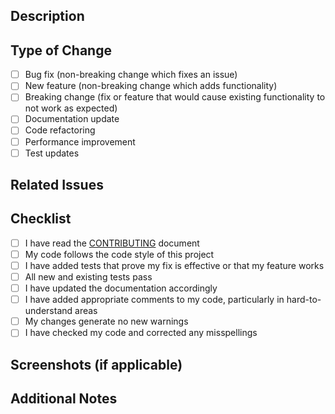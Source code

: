 ## Description

<!-- Provide a brief description of the changes in this PR -->

## Type of Change

<!-- Mark the appropriate option with an 'x' (e.g. [x]) -->

- [ ] Bug fix (non-breaking change which fixes an issue)
- [ ] New feature (non-breaking change which adds functionality)
- [ ] Breaking change (fix or feature that would cause existing functionality to not work as expected)
- [ ] Documentation update
- [ ] Code refactoring
- [ ] Performance improvement
- [ ] Test updates

## Related Issues

<!-- Link to any related issues (e.g. "Fixes #123", "Relates to #456") -->

## Checklist

<!-- Mark the completed items with an 'x' (e.g. [x]) -->

- [ ] I have read the [CONTRIBUTING](../CONTRIBUTING.md) document
- [ ] My code follows the code style of this project
- [ ] I have added tests that prove my fix is effective or that my feature works
- [ ] All new and existing tests pass
- [ ] I have updated the documentation accordingly
- [ ] I have added appropriate comments to my code, particularly in hard-to-understand areas
- [ ] My changes generate no new warnings
- [ ] I have checked my code and corrected any misspellings

## Screenshots (if applicable)

<!-- Add screenshots to help explain your changes if relevant -->

## Additional Notes

<!-- Add any other information about the PR here -->